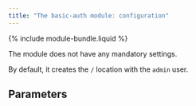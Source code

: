 ```yaml
---
title: "The basic-auth module: configuration"
---
```


{% include module-bundle.liquid %}

The module does not have any mandatory settings.

By default, it creates the `/` location with the `admin` user.

## Parameters

<!-- SCHEMA -->
